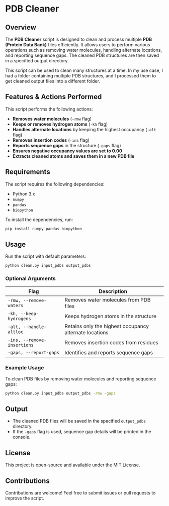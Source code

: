 # PDB Cleaner

## Overview
The **PDB Cleaner** script is designed to clean and process multiple **PDB (Protein Data Bank)** files efficiently. It allows users to perform various operations such as removing water molecules, handling alternate locations, and reporting sequence gaps. The cleaned PDB structures are then saved in a specified output directory.

This script can be used to clean many structures at a time. In my use case, I had a folder containing multiple PDB structures, and I processed them to get cleaned output files into a different folder.

## Features & Actions Performed
This script performs the following actions:
- **Removes water molecules** (`-rmw` flag)
- **Keeps or removes hydrogen atoms** (`-kh` flag)
- **Handles alternate locations** by keeping the highest occupancy (`-alt` flag)
- **Removes insertion codes** (`-ins` flag)
- **Reports sequence gaps** in the structure (`-gaps` flag)
- **Ensures negative occupancy values are set to 0.00**
- **Extracts cleaned atoms and saves them in a new PDB file**

## Requirements
The script requires the following dependencies:
- Python 3.x
- `numpy`
- `pandas`
- `biopython`

To install the dependencies, run:
```bash
pip install numpy pandas biopython
```

## Usage
Run the script with default parameters:
```bash
python clean.py input_pdbs output_pdbs
```

### Optional Arguments
| Flag | Description |
|------|-------------|
| `-rmw, --remove-waters` | Removes water molecules from PDB files |
| `-kh, --keep-hydrogens` | Keeps hydrogen atoms in the structure |
| `-alt, --handle-altloc` | Retains only the highest occupancy alternate locations |
| `-ins, --remove-insertions` | Removes insertion codes from residues |
| `-gaps, --report-gaps` | Identifies and reports sequence gaps |

### Example Usage
To clean PDB files by removing water molecules and reporting sequence gaps:
```bash
python clean.py input_pdbs output_pdbs -rmw -gaps
```

## Output
- The cleaned PDB files will be saved in the specified `output_pdbs` directory.
- If the `-gaps` flag is used, sequence gap details will be printed in the console.

## License
This project is open-source and available under the MIT License.

## Contributions
Contributions are welcome! Feel free to submit issues or pull requests to improve the script.

